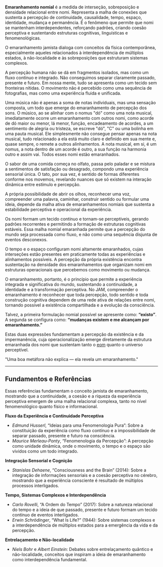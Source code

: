 **Emaranhamento nomial** é a medida de interseção, sobreposição e densidade relacional entre nomi. Representa a malha de conexões que sustenta a percepção de continuidade, causalidade, tempo, espaço, identidade, mudança e permanência. É o fenômeno que permite que nomi se mantenham interdependentes, reforçando padrões, criando coesão perceptiva e sustentando estruturas cognitivas, linguísticas e fenomenológicas.


O emaranhamento jamista dialoga com conceitos da física contemporânea, especialmente aqueles relacionados à interdependência de múltiplos estados, à não-localidade e às sobreposições que estruturam sistemas complexos.

A percepção humana não se dá em fragmentos isolados, mas como um fluxo contínuo e integrado. Não conseguimos separar claramente passado, presente e futuro. Em nossa mente, tudo se apresenta como um tecido sem fronteiras nítidas. O movimento não é percebido como uma sequência de fotografias, mas como uma experiência fluida e unificada. 

Uma música não é apenas a soma de notas individuais, mas uma sensação composta, um todo que emerge do emaranhamento de percepção dos sons. O músico, ao se alinhar com o nomus "dó" como uma nota musical, imediatamente ocorre um emaranhamento com outros nomi, como acorde de dó maior ou menor, lá menor, função, encadeamento de acordes, a um sentimento de alegria ou tristeza, se escreve "dó", "C" ou uma bolinha em uma pauta musical. Ele simplesmente não consegue pensar apenas na nota musical, tudo relacionado a ela está muito claro e definido em sua mente e, quase sempre, o remete a outros alinhamentos. A nota musical, em si, é um nomus, a nota dentro de um acorde é outro, a sua função na harmonia outro e assim vai. Todos esses nomi estão emaranhados.

O sabor de uma comida começa no olfato, passa pelo paladar e se mistura a sentimentos de satisfação ou desagrado, compondo uma experiência sensorial única. O tato, por sua vez, é sentido de formas diferentes conforme nos movemos, revelando nuances que só existem na interação dinâmica entre estímulo e percepção.

A própria possibilidade de abrir os olhos, reconhecer uma voz, compreender uma palavra, caminhar, construir sentido ou formular uma ideia, depende da malha ativa de emaranhamentos nomiais que sustenta a estabilidade perceptiva e operacional da experiência. 

Os nomi formam um tecido contínuo e tornam-se perceptíveis, gerando padrões recorrentes e permitindo a formação de estruturas cognitivas estáveis. Essa malha nomial emaranhada permite que a percepção do mundo seja processada como fluxo, e não como uma sequência disjunta de eventos desconexos.

O tempo e o espaço configuram nomi altamente emaranhados, cujas interseções estão presentes em praticamente todas as experiências e alinhamentos possíveis. A percepção da própria existência encontra sustentação na densidade dos emaranhamentos que organizam nomi em estruturas operacionais que percebemos como movimento ou mudança.

O emaranhamento, portanto, é o princípio que permite a experiência integrada e significativa do mundo, sustentando a continuidade, a identidade e a transformação perceptiva. No JAM, compreender o emaranhamento é reconhecer que toda percepção, todo sentido e toda construção cognitiva dependem de uma rede ativa de relações entre nomi, tornando possível a existência compartilhada e a evolução da consciência.

Talvez, a primeira formulação nomial possível se apresente como: **“existo”**.  
A segunda se configura como: **“mudanças existem e me alcançam por emaranhamento.”**  

Estas duas expressões fundamentam a percepção da existência e da impermanência, cuja operacionalização emerge diretamente da estrutura emaranhada dos nomi que sustentam tanto o [eom](eom.md) quanto o universo perceptível.

"Uma boa metáfora não explica — ela revela um emaranhamento."

---

## Fundamentos e Referências
Essas referências fundamentam o conceito jamista de emaranhamento, mostrando que a continuidade, a coesão e a riqueza da experiência perceptiva emergem de uma malha relacional complexa, tanto no nível fenomenológico quanto físico e informacional.

**Fluxo da Experiência e Continuidade Perceptiva**

- *Edmund Husserl*, “Ideias para uma Fenomenologia Pura”: Sobre a constituição da experiência como fluxo contínuo e a impossibilidade de separar passado, presente e futuro na consciência.
- *Maurice Merleau-Ponty*, “Fenomenologia da Percepção”: A percepção como unidade dinâmica, onde o movimento, o tempo e o espaço são vividos como um todo integrado.

**Integração Sensorial e Cognição**

- *Stanislas Dehaene*, “Consciousness and the Brain” (2014): Sobre a integração de informações sensoriais e a coesão perceptiva no cérebro, mostrando que a experiência consciente é resultado de múltiplos processos interligados.

**Tempo, Sistemas Complexos e Interdependência**

- *Carlo Rovelli*, “A Ordem do Tempo” (2017): Sobre a natureza relacional do tempo e a ideia de que passado, presente e futuro formam um tecido contínuo de eventos interligados.
- *Erwin Schrödinger*, “What Is Life?” (1944): Sobre sistemas complexos e a interdependência de múltiplos estados para a emergência da vida e da percepção.

**Entrelaçamento e Não-localidade**

- *Niels Bohr* e *Albert Einstein*: Debates sobre entrelaçamento quântico e não-localidade, conceitos que inspiram a ideia de emaranhamento como interdependência fundamental.

